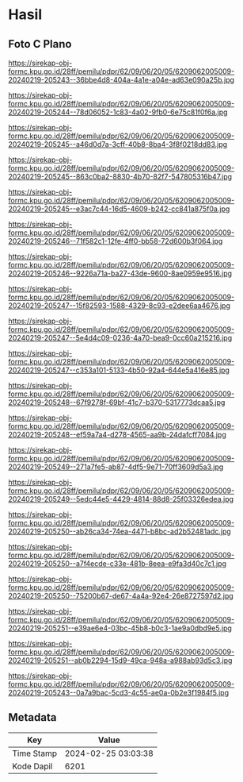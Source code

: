 # Hasil

## Foto C Plano

https://sirekap-obj-formc.kpu.go.id/28ff/pemilu/pdpr/62/09/06/20/05/6209062005009-20240219-205243--36bbe4d8-404a-4a1e-a04e-ad63e090a25b.jpg

https://sirekap-obj-formc.kpu.go.id/28ff/pemilu/pdpr/62/09/06/20/05/6209062005009-20240219-205244--78d06052-1c83-4a02-9fb0-6e75c81f0f6a.jpg

https://sirekap-obj-formc.kpu.go.id/28ff/pemilu/pdpr/62/09/06/20/05/6209062005009-20240219-205245--a46d0d7a-3cff-40b8-8ba4-3f8f0218dd83.jpg

https://sirekap-obj-formc.kpu.go.id/28ff/pemilu/pdpr/62/09/06/20/05/6209062005009-20240219-205245--863c0ba2-8830-4b70-82f7-547805316b47.jpg

https://sirekap-obj-formc.kpu.go.id/28ff/pemilu/pdpr/62/09/06/20/05/6209062005009-20240219-205245--e3ac7c44-16d5-4609-b242-cc841a875f0a.jpg

https://sirekap-obj-formc.kpu.go.id/28ff/pemilu/pdpr/62/09/06/20/05/6209062005009-20240219-205246--71f582c1-12fe-4ff0-bb58-72d600b3f064.jpg

https://sirekap-obj-formc.kpu.go.id/28ff/pemilu/pdpr/62/09/06/20/05/6209062005009-20240219-205246--9226a71a-ba27-43de-9600-8ae0959e9516.jpg

https://sirekap-obj-formc.kpu.go.id/28ff/pemilu/pdpr/62/09/06/20/05/6209062005009-20240219-205247--15f82593-1588-4329-8c93-e2dee6aa4676.jpg

https://sirekap-obj-formc.kpu.go.id/28ff/pemilu/pdpr/62/09/06/20/05/6209062005009-20240219-205247--5e4d4c09-0236-4a70-bea9-0cc60a215216.jpg

https://sirekap-obj-formc.kpu.go.id/28ff/pemilu/pdpr/62/09/06/20/05/6209062005009-20240219-205247--c353a101-5133-4b50-92a4-644e5a416e85.jpg

https://sirekap-obj-formc.kpu.go.id/28ff/pemilu/pdpr/62/09/06/20/05/6209062005009-20240219-205248--67f9278f-69bf-41c7-b370-5317773dcaa5.jpg

https://sirekap-obj-formc.kpu.go.id/28ff/pemilu/pdpr/62/09/06/20/05/6209062005009-20240219-205248--ef59a7a4-d278-4565-aa9b-24dafcff7084.jpg

https://sirekap-obj-formc.kpu.go.id/28ff/pemilu/pdpr/62/09/06/20/05/6209062005009-20240219-205249--271a7fe5-ab87-4df5-9e71-70ff3609d5a3.jpg

https://sirekap-obj-formc.kpu.go.id/28ff/pemilu/pdpr/62/09/06/20/05/6209062005009-20240219-205249--5edc44e5-4429-4814-88d8-25f03326edea.jpg

https://sirekap-obj-formc.kpu.go.id/28ff/pemilu/pdpr/62/09/06/20/05/6209062005009-20240219-205250--ab26ca34-74ea-4471-b8bc-ad2b52481adc.jpg

https://sirekap-obj-formc.kpu.go.id/28ff/pemilu/pdpr/62/09/06/20/05/6209062005009-20240219-205250--a7f4ecde-c33e-481b-8eea-e9fa3d40c7c1.jpg

https://sirekap-obj-formc.kpu.go.id/28ff/pemilu/pdpr/62/09/06/20/05/6209062005009-20240219-205250--75200b67-de67-4a4a-92e4-26e8727597d2.jpg

https://sirekap-obj-formc.kpu.go.id/28ff/pemilu/pdpr/62/09/06/20/05/6209062005009-20240219-205251--e39ae6e4-03bc-45b8-b0c3-1ae9a0dbd9e5.jpg

https://sirekap-obj-formc.kpu.go.id/28ff/pemilu/pdpr/62/09/06/20/05/6209062005009-20240219-205251--ab0b2294-15d9-49ca-948a-a988ab93d5c3.jpg

https://sirekap-obj-formc.kpu.go.id/28ff/pemilu/pdpr/62/09/06/20/05/6209062005009-20240219-205243--0a7a9bac-5cd3-4c55-ae0a-0b2e3f1984f5.jpg


## Metadata

| Key        | Value               |
| ---------- | ------------------- |
| Time Stamp | 2024-02-25 03:03:38 |
| Kode Dapil | 6201                |



